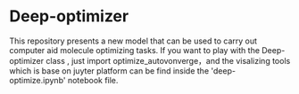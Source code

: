 # Deep-optimizer
This repository presents a new model that can be used to carry out computer aid molecule optimizing tasks.
If you want to play with the Deep-optimizer class , just import optimize_autovonverge，and the visalizing tools which is base on juyter platform can be find inside the 'deep-optimize.ipynb' notebook file.
